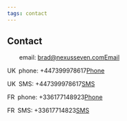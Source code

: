 ```yaml
---
tags: contact
---
```


## Contact

<span class="sm">&emsp;&ensp;&ensp;</span><i class="fas fa-at"></i><span class="print-this">email: brad@nexusseven.com</span>[Email](mailto:brad@nexusseven.com)

<span class="sm">UK&ensp;</span><i class="fas fa-phone"></i><span class="print-this">phone: +447399978617</span>[Phone](tel:+447399978617)

<span class="sm">UK&ensp;</span><i class="fas fa-sms"></i><span class="print-this">SMS: +447399978617</span>[SMS](sms:+447399978617)

<span class="sm">FR&ensp;</span><i class="fas fa-phone"></i><span class="print-this">phone: +336177148923</span>[Phone](tel:+33617714823)

<span class="sm">FR&ensp;</span><i class="fas fa-sms"></i><span class="print-this">SMS: +33617714823</span>[SMS](sms:+33617714823)

<!-- <i class="fas fa-map-marker-alt"></i><span class="print-this">Location: London, UK</span>[London, UK](https://goo.gl/maps/Gzuf7DiyDRaQmh8J8) -->

<!-- ![Brad Bust](img/brad-bust-pub1.png) -->
